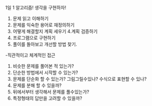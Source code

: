 1일 1 알고리즘! 생각을 구현하자!

1. 문제 읽고 이해하기
2. 문제를 익숙한 용어로 재정의하기
3. 어떻게 해결할지 계획 세우기
4.계획 검증하기
5. 프로그램으로 구현하기
6. 풀이를 돌아보고 개선할 방법 찾기.

-직관적이고 체계적인 접근
1. 비슷한 문제를 풀어본 적 있는가?
2. 단순한 방법에서 시작할 수 있는가?
3. 문제를 단순화 할 수 있는가?
그림그릴수있나? 수식으로 표현할 수 있나?
4. 문제를 분해 할 수 있을까?
5. 뒤에서부터 생각해서 문제를 풀수있는가?
6. 특정형태의 답만을 고려할 수 있을까?

